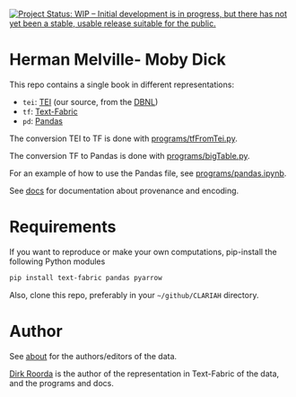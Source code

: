 [![Project Status: WIP – Initial development is in progress, but there has not yet been a stable, usable release suitable for the public.](https://www.repostatus.org/badges/latest/wip.svg)](https://www.repostatus.org/#wip)

# Herman Melville- Moby Dick

This repo contains a single book in different representations:

*   `tei`: [TEI](https://tei-c.org)
    (our source, from the [DBNL](https://www.dbnl.orgdbnl.org))
*   `tf`: [Text-Fabric](https://github.com/annotation/text-fabric)
*   `pd`: [Pandas](https://pandas.pydata.org)

The conversion TEI to TF is done with [programs/tfFromTei.py](programs/tfFromTei.py).

The conversion TF to Pandas is done with [programs/bigTable.py](programs/bigTable.py).

For an example of how to use the Pandas file, see
[programs/pandas.ipynb](https://nbviewer.org/github/CLARIAH/wp6-mobydick/blob/main/programs/pandas.ipynb).

See [docs](docs) for documentation about provenance and encoding.

# Requirements

If you want to reproduce or make your own computations, pip-install the following
Python modules

``` sh
pip install text-fabric pandas pyarrow
```

Also, clone this repo, preferably in your
`~/github/CLARIAH` directory.

# Author

See [about](docs/about.md) for the authors/editors of the data.

[Dirk Roorda](https://github.com/dirkroorda) is the author of the
representation in Text-Fabric of the data,
and the programs and docs.
